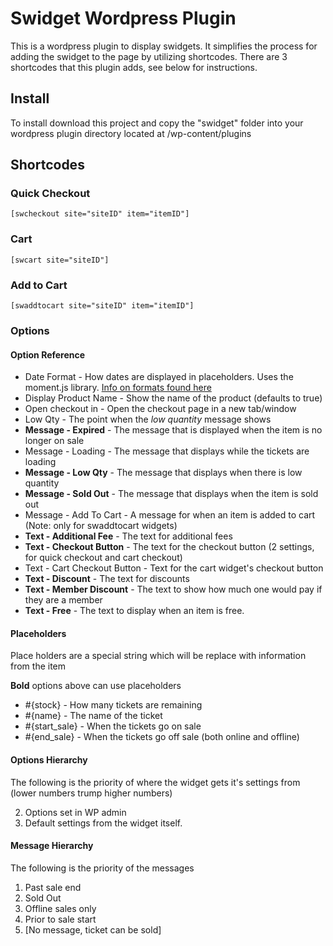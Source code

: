 # Swidget Wordpress Plugin

This is a wordpress plugin to display swidgets.  It simplifies the process for adding the swidget to the page by utilizing shortcodes.  There are 3 shortcodes that this plugin adds, see below for instructions.

## Install

To install download this project and copy the "swidget" folder into your wordpress plugin directory located at /wp-content/plugins

## Shortcodes

### Quick Checkout

```
[swcheckout site="siteID" item="itemID"]
```

### Cart

```
[swcart site="siteID"]
```

### Add to Cart

```
[swaddtocart site="siteID" item="itemID"]
```
### Options

#### Option Reference
  * Date Format - How dates are displayed in placeholders.  Uses the moment.js library.  [Info on formats found here](http://momentjs.com/docs/#/displaying/format/)
  * Display Product Name - Show the name of the product (defaults to true)
  * Open checkout in - Open the checkout page in a new tab/window
  * Low Qty - The point when the *low quantity* message shows
  * **Message - Expired** - The message that is displayed when the item is no longer on sale
  * Message - Loading - The message that displays while the tickets are loading
  * **Message - Low Qty** - The message that displays when there is low quantity
  * **Message - Sold Out** - The message that displays when the item is sold out
  * Message - Add To Cart - A message for when an item is added to cart (Note: only for swaddtocart widgets)
  * **Text - Additional Fee** - The text for additional fees
  * **Text - Checkout Button** - The text for the checkout button (2 settings, for quick checkout and cart checkout)
  * Text - Cart Checkout Button - Text for the cart widget's checkout button
  * **Text - Discount** - The text for discounts
  * **Text - Member Discount** - The text to show how much one would pay if they are a member
  * **Text - Free** - The text to display when an item is free.

#### Placeholders

Place holders are a special string which will be replace with information from the item

**Bold** options above can use placeholders

 * #{stock} - How many tickets are remaining
 * #{name} - The name of the ticket
 * #{start_sale} - When the tickets go on sale
 * #{end_sale} - When the tickets go off sale (both online and offline)

#### Options Hierarchy

  The following is the priority of where the widget gets it's settings from (lower numbers trump higher numbers)

 2. Options set in WP admin
 3. Default settings from the widget itself.

#### Message Hierarchy

 The following is the priority of the messages

 1. Past sale end
 2. Sold Out
 3. Offline sales only
 4. Prior to sale start
 5. [No message, ticket can be sold]
